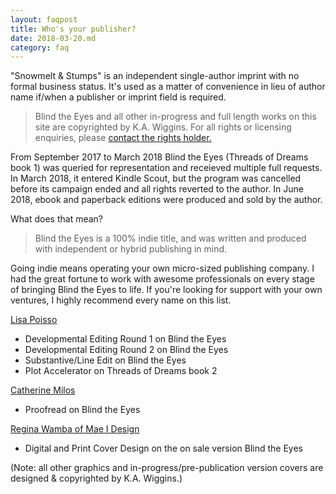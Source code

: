 ```yaml
---
layout: faqpost
title: Who's your publisher?
date: 2018-03-20.md
category: faq
---
```


"Snowmelt & Stumps" is an independent single-author imprint with no formal business status. It's used as a matter of convenience in lieu of author name if/when a publisher or imprint field is required.

>Blind the Eyes and all other in-progress and full length works on this site are copyrighted by K.A. Wiggins. For all rights or licensing enquiries, please [contact the rights holder.](mailto:kaiewrites@gmail.com)

From September 2017 to March 2018 Blind the Eyes (Threads of Dreams book 1) was queried for representation and receieved multiple full requests. In March 2018, it entered Kindle Scout, but the program was cancelled before its campaign ended and all rights reverted to the author. In June 2018, ebook and paperback editions were produced and sold by the author.

What does that mean?

> Blind the Eyes is a 100% indie title, and was written and produced with independent or hybrid publishing in mind.

Going indie means operating your own micro-sized publishing company. I had the great fortune to work with awesome professionals on every stage of bringing Blind the Eyes to life. If you're looking for support with your own ventures, I highly recommend every name on this list.


[Lisa Poisso](https://www.lisapoisso.com)
- Developmental Editing Round 1 on Blind the Eyes
- Developmental Editing Round 2 on Blind the Eyes
- Substantive/Line Edit on Blind the Eyes
- Plot Accelerator on Threads of Dreams book 2
 
 
[Catherine Milos](https://alchemy.catherinemilos.com/)
- Proofread on Blind the Eyes


[Regina Wamba of Mae I Design](http://www.maeidesign.com/)
- Digital and Print Cover Design on the on sale version Blind the Eyes


(Note: all other graphics and in-progress/pre-publication version covers are designed & copyrighted by K.A. Wiggins.)
